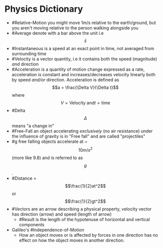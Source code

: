 # Physics Dictionary
- #Relative-Motion you might move 1m/s relative to the earth/ground, but you aren't moving relative to the person walking alongside you
- #Average denote with a bar above the unit i.e $$\bar{s}$$
- #Instantaneous is a speed at an exact point in time, not averaged from surrounding time
- #Velocity is a vector quantity, i.e it contains both the speed (magnitude) *and* direction
- #Acceleration is a quantity of motion change expressed as a rate, acceleration is constant and increases/decreases velocity linearly both by speed *and/or* direction. Acceleration is defined as $$a = \frac{\Delta V}{\Delta t}$$ where $$V = \text{Velocity and} t = \text{time}$$
- #Delta $$\Delta$$ means "a change in"
- #Free-Fall an object accelerating *exclusively* (no air resistance) under the influence of gravity is in "Free fall" and are called "projectiles"
- #g free falling objects accelerate at ~$$10m/s^2$$ (more like 9.8) and is referred to as $$g$$.
- #Distance = $$\frac{1}{2}at^2$$ or $$\frac{1}{2}gt^2$$
- #Vectors are an arrow describing a physical property, velocity vector has direction (arrow) and speed (length of arrow)
  - #Result is the length of the hypotenuse of horizontal and vertical components
- Galileo's #Independence-of-Motion
    - How an object moves or is affected by forces in one direction has no effect
 on how the object moves in another direction.
